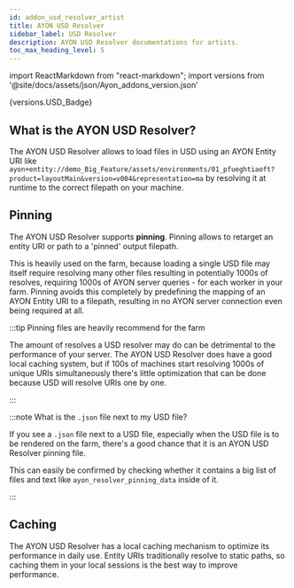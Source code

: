 ```yaml
---
id: addon_usd_resolver_artist
title: AYON USD Resolver
sidebar_label: USD Resolver
description: AYON USD Resolver documentations for artists.
toc_max_heading_level: 5
---
```


import ReactMarkdown from "react-markdown";
import versions from '@site/docs/assets/json/Ayon_addons_version.json'

<ReactMarkdown>
  {versions.USD_Badge}
</ReactMarkdown>

## What is the AYON USD Resolver?

The AYON USD Resolver allows to load files in USD using an AYON Entity URI like `ayon+entity://demo_Big_Feature/assets/environments/01_pfueghtiaoft?product=layoutMain&version=v004&representation=ma` by resolving it at runtime to the correct filepath on your machine.

## Pinning

The AYON USD Resolver supports **pinning**. Pinning allows to retarget an entity URI or path to a 'pinned' output filepath.

This is heavily used on the farm, because loading a single USD file may itself require resolving many other files resulting in potentially 1000s of resolves, requiring 1000s of AYON server queries - for each worker in your farm. Pinning avoids this completely by predefining the mapping of an AYON Entity URI to a filepath, resulting in no AYON server connection even being required at all.

:::tip Pinning files are heavily recommend for the farm

The amount of resolves a USD resolver may do can be detrimental to the performance of your server. The AYON USD Resolver does have a good local caching system, but if 100s of machines start resolving 1000s of unique URIs simultaneously there's little optimization that can be done because USD will resolve URIs one by one.

:::

:::note What is the `.json` file next to my USD file?

If you see a `.json` file next to a USD file, especially when the USD file is to be rendered on the farm, there's a good chance that it is an AYON USD Resolver pinning file.

This can easily be confirmed by checking whether it contains a big list of files and text like `ayon_resolver_pinning_data` inside of it.

:::

## Caching

The AYON USD Resolver has a local caching mechanism to optimize its performance in
daily use. Entity URIs traditionally resolve to static paths, so caching them in your local sessions is the best way to improve performance.